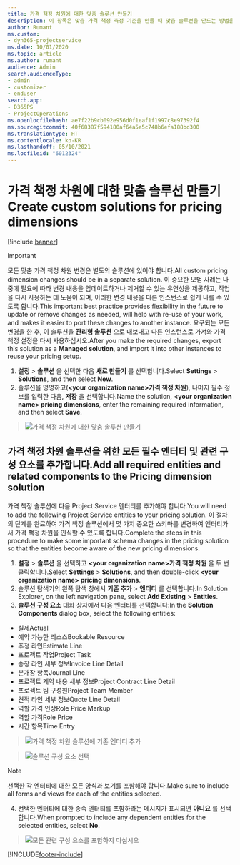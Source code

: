 ```yaml
---
title: 가격 책정 차원에 대한 맞춤 솔루션 만들기
description: 이 항목은 맞춤 가격 책정 측정 기준을 만들 때 맞춤 솔루션을 만드는 방법을 설명합니다.
author: Rumant
ms.custom:
- dyn365-projectservice
ms.date: 10/01/2020
ms.topic: article
ms.author: rumant
audience: Admin
search.audienceType:
- admin
- customizer
- enduser
search.app:
- D365PS
- ProjectOperations
ms.openlocfilehash: ae7f22b9cb092e956d0f1eaf1f1997c8e97392f4
ms.sourcegitcommit: 40f68387f594180af64a5e5c748b6efa188bd300
ms.translationtype: HT
ms.contentlocale: ko-KR
ms.lasthandoff: 05/10/2021
ms.locfileid: "6012324"
---
```

# <a name="create-custom-solutions-for-pricing-dimensions"></a><span data-ttu-id="6809b-103">가격 책정 차원에 대한 맞춤 솔루션 만들기</span><span class="sxs-lookup"><span data-stu-id="6809b-103">Create custom solutions for pricing dimensions</span></span>

[!include [banner](../includes/psa-now-project-operations.md)]

> [!IMPORTANT]
> <span data-ttu-id="6809b-104">모든 맞춤 가격 책정 차원 변경은 별도의 솔루션에 있어야 합니다.</span><span class="sxs-lookup"><span data-stu-id="6809b-104">All custom pricing dimension changes should be in a separate solution.</span></span> <span data-ttu-id="6809b-105">이 중요한 모범 사례는 나중에 필요에 따라 변경 내용을 업데이트하거나 제거할 수 있는 유연성을 제공하고, 작업을 다시 사용하는 데 도움이 되며, 이러한 변경 내용을 다른 인스턴스로 쉽게 나를 수 있도록 합니다.</span><span class="sxs-lookup"><span data-stu-id="6809b-105">This important best practice provides flexibility in the future to update or remove changes as needed, will help with re-use of your work, and makes it easier to port these changes to another instance.</span></span> <span data-ttu-id="6809b-106">요구되는 모든 변경을 한 후, 이 솔루션을 **관리형 솔루션** 으로 내보내고 다른 인스턴스로 가져와 가격 책정 설정을 다시 사용하십시오.</span><span class="sxs-lookup"><span data-stu-id="6809b-106">After you make the required changes, export this solution as a **Managed solution**, and import it into other instances to reuse your pricing setup.</span></span>

1. <span data-ttu-id="6809b-107">**설정** > **솔루션** 을 선택한 다음 **새로 만들기** 를 선택합니다.</span><span class="sxs-lookup"><span data-stu-id="6809b-107">Select **Settings** > **Solutions**, and then select **New**.</span></span> 
2. <span data-ttu-id="6809b-108">솔루션을 명명하고(**\<your organization name>가격 책정 차원**), 나머지 필수 정보를 입력한 다음, **저장** 을 선택합니다.</span><span class="sxs-lookup"><span data-stu-id="6809b-108">Name the solution, **\<your organization name> pricing dimensions**, enter the remaining required information, and then select **Save**.</span></span>

> ![가격 책정 차원에 대한 맞춤 솔루션 만들기](media/Creation-of-custom-pricing-dimension-solution.PNG)
  
## <a name="add-all-required-entities-and-related-components-to-the-pricing-dimension-solution"></a><span data-ttu-id="6809b-110">가격 책정 차원 솔루션을 위한 모든 필수 엔터티 및 관련 구성 요소를 추가합니다.</span><span class="sxs-lookup"><span data-stu-id="6809b-110">Add all required entities and related components to the Pricing dimension solution</span></span>
<span data-ttu-id="6809b-111">가격 책정 솔루션에 다음 Project Service 엔터티를 추가해야 합니다.</span><span class="sxs-lookup"><span data-stu-id="6809b-111">You will need to add the following Project Service entities to your pricing solution.</span></span> <span data-ttu-id="6809b-112">이 절차의 단계를 완료하여 가격 책정 솔루션에서 몇 가지 중요한 스키마를 변경하여 엔터티가 새 가격 책정 차원을 인식할 수 있도록 합니다.</span><span class="sxs-lookup"><span data-stu-id="6809b-112">Complete the steps in this procedure to make some important schema changes in the pricing solution so that the entities become aware of the new pricing dimensions.</span></span>

1. <span data-ttu-id="6809b-113">**설정** > **솔루션** 을 선택하고 **\<your organization name>가격 책정 차원** 을 두 번 클릭합니다.</span><span class="sxs-lookup"><span data-stu-id="6809b-113">Select **Settings** > **Solutions**, and then double-click **\<your organization name> pricing dimensions**.</span></span> 
2. <span data-ttu-id="6809b-114">솔루션 탐색기의 왼쪽 탐색 창에서 **기존 추가** > **엔터티** 를 선택합니다.</span><span class="sxs-lookup"><span data-stu-id="6809b-114">In Solution Explorer, on the left navigation pane, select **Add Existing** > **Entities**.</span></span>
3. <span data-ttu-id="6809b-115">**솔루션 구성 요소** 대화 상자에서 다음 엔터티를 선택합니다:</span><span class="sxs-lookup"><span data-stu-id="6809b-115">In the **Solution Components** dialog box, select the following entities:</span></span>

- <span data-ttu-id="6809b-116">실제</span><span class="sxs-lookup"><span data-stu-id="6809b-116">Actual</span></span>
- <span data-ttu-id="6809b-117">예약 가능한 리소스</span><span class="sxs-lookup"><span data-stu-id="6809b-117">Bookable Resource</span></span>
- <span data-ttu-id="6809b-118">추정 라인</span><span class="sxs-lookup"><span data-stu-id="6809b-118">Estimate Line</span></span>
- <span data-ttu-id="6809b-119">프로젝트 작업</span><span class="sxs-lookup"><span data-stu-id="6809b-119">Project Task</span></span>
- <span data-ttu-id="6809b-120">송장 라인 세부 정보</span><span class="sxs-lookup"><span data-stu-id="6809b-120">Invoice Line Detail</span></span>
- <span data-ttu-id="6809b-121">분개장 항목</span><span class="sxs-lookup"><span data-stu-id="6809b-121">Journal Line</span></span>
- <span data-ttu-id="6809b-122">프로젝트 계약 내용 세부 정보</span><span class="sxs-lookup"><span data-stu-id="6809b-122">Project Contract Line Detail</span></span>
- <span data-ttu-id="6809b-123">프로젝트 팀 구성원</span><span class="sxs-lookup"><span data-stu-id="6809b-123">Project Team Member</span></span>
- <span data-ttu-id="6809b-124">견적 라인 세부 정보</span><span class="sxs-lookup"><span data-stu-id="6809b-124">Quote Line Detail</span></span>
- <span data-ttu-id="6809b-125">역할 가격 인상</span><span class="sxs-lookup"><span data-stu-id="6809b-125">Role Price Markup</span></span>
- <span data-ttu-id="6809b-126">역할 가격</span><span class="sxs-lookup"><span data-stu-id="6809b-126">Role Price</span></span> 
- <span data-ttu-id="6809b-127">시간 항목</span><span class="sxs-lookup"><span data-stu-id="6809b-127">Time Entry</span></span> 

> ![가격 책정 차원 솔루션에 기존 엔터티 추가](media/Existing-entities-to-PD-solution.png)

> ![솔루션 구성 요소 선택](media/Dimension-Components.png)

> [!NOTE]
> <span data-ttu-id="6809b-130">선택한 각 엔터티에 대한 모든 양식과 보기를 포함해야 합니다.</span><span class="sxs-lookup"><span data-stu-id="6809b-130">Make sure to include all forms and views for each of the entities selected.</span></span>

4. <span data-ttu-id="6809b-131">선택한 엔터티에 대한 종속 엔터티를 포함하라는 메시지가 표시되면 **아니요** 를 선택합니다.</span><span class="sxs-lookup"><span data-stu-id="6809b-131">When prompted to include any dependent entities for the selected entities, select **No**.</span></span>

> ![모든 관련 구성 요소를 포함하지 마십시오](media/Do-not-include-required.png)




[!INCLUDE[footer-include](../includes/footer-banner.md)]